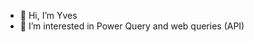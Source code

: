 - 👋 Hi, I’m Yves
- 👀 I’m interested in Power Query and web queries (API)


<!---
YvesBru/YvesBru is a ✨ special ✨ repository because its `README.md` (this file) appears on your GitHub profile.
You can click the Preview link to take a look at your changes.
--->
